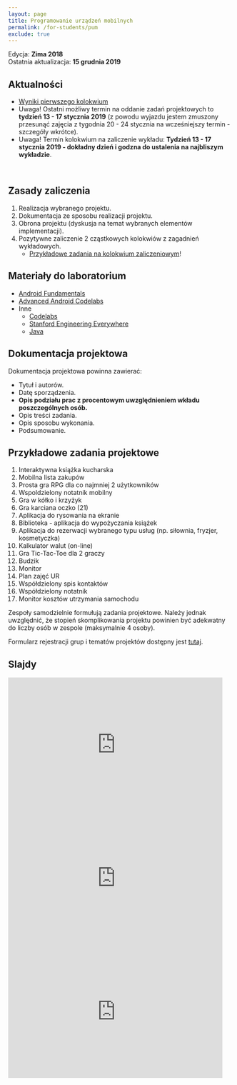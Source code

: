```yaml
---
layout: page
title: Programowanie urządzeń mobilnych
permalink: /for-students/pum
exclude: true
---
```


Edycja: **Zima 2018** <br>
Ostatnia aktualizacja: **15 grudnia 2019**

## Aktualności

* [Wyniki pierwszego kolokwium](wyniki-pum.txt)
* Uwaga! Ostatni możliwy termin na oddanie zadań projektowych to **tydzień 13 - 17 stycznia 2019** (z powodu wyjazdu jestem zmuszony przesunąć zajęcia z tygodnia 20 - 24 stycznia na wcześniejszy termin - szczegóły wkrótce).
* Uwaga! Termin kolokwium na zaliczenie wykładu: **Tydzień 13 - 17 stycznia 2019 - dokładny dzień i godzna do ustalenia na najbliszym wykładzie**.

<br>

<!-- # Informacje

Na tej stronie znajdują się również informacje dotyczące przedmiotów:
1. Programowanie aplikacji na urządzenia mobilne (PAUM)
1. Programowanie urządzeń mobilnych (AUM)
1. Bazy danych dla urządzań mobilnych (BDUM).
-->

## Zasady zaliczenia

1. Realizacja wybranego projektu.
2. Dokumentacja ze sposobu realizacji projektu.
3. Obrona projektu (dyskusja na temat wybranych elementów implementacji).
4. Pozytywne zaliczenie 2 cząstkowych kolokwiów z zagadnień wykładowych.
    * [Przykładowe zadania na kolokwium zaliczeniowym](iswddum-test.html.pdf)!

## Materiały do laboratorium

* [Android Fundamentals](https://codelabs.developers.google.com/codelabs/android-training-welcome/index.html)
* [Advanced Android Codelabs](https://codelabs.developers.google.com/advanced-android-training/)
* Inne
  * [Codelabs](https://codelabs.developers.google.com/)
  * [Stanford Engineering Everywhere](https://see.stanford.edu/Course/CS106A)
  * [Java](https://www.youtube.com/watch?v=vi8LlwJaBJY&list=PL6nth5sRD25g_M_OgsMQgYIrESzzkGLME)

## Dokumentacja projektowa

Dokumentacja projektowa powinna zawierać:

* Tytuł i autorów.
* Datę sporządzenia.
* **Opis podziału prac z procentowym uwzględnieniem wkładu poszczególnych osób.**
* Opis treści zadania.
* Opis sposobu wykonania.
* Podsumowanie.

## Przykładowe zadania projektowe

1. Interaktywna książka kucharska
1. Mobilna lista zakupów
1. Prosta gra RPG dla co najmniej 2 użytkowników
1. Wspoldzielony notatnik mobilny
1. Gra w kółko i krzyżyk
1. Gra karciana oczko (21)
1. Aplikacja do rysowania na ekranie
1. Biblioteka - aplikacja do wypożyczania książek
1. Aplikacja do rezerwacji wybranego typu usług (np. siłownia, fryzjer, kosmetyczka)
1. Kalkulator walut (on-line)
1. Gra Tic-Tac-Toe dla 2 graczy
1. Budzik
1. Monitor 
1. Plan zajęć UR
1. Współdzielony spis kontaktów
1. Współdzielony notatnik
1. Monitor kosztów utrzymania samochodu


<!--
## Zadania sugerowane dla ISWDUM

Wszystkie poniższe hasła dotyczą implementacji aplikacji mobilnej.

1. Rozpoznawanie znaków Braille'a.
2. Rozpoznawanie twarzy.
3. Rozpoznawanie zwierząt.
4. Rozpoznawanie logotypów samochodowych.
5. Rozpoznawanie numerów tablic samochodowych.
6. Gra "kółko-krzyżyk".
7. Gra "czwórki".
8. Rozpoznawanie alfabetu Morse'a.
9. Gra black-jack.
10. Rozpoznwanie cyfr.
11. Koszyk zakupów *wspomagana* algorytmem Aprori.

Wybóru projektu i przypisania do grupy (maks. 4 osoby) należy dokonać za pośrednictwem niniejszej [strony](https://docs.google.com/document/d/1Staq5cOUFPbYqUcYeGhE9Ud1m0UjzZQrx8_y3uwIHoU/edit?usp=sharing).
-->

Zespoły samodzielnie formułują zadania projektowe. Należy jednak
uwzględnić, że stopień skomplikowania projektu powinien być adekwatny
do liczby osób w zespole (maksymalnie 4 osoby).

<!-- Ponadto, na drugich
zajęciach laboratoryjnych należy przedłożyć specyfikację proponowanego
projektu według szablonu dostępnego [tutaj](https://docs.google.com/document/d/1ZgnGpDfW4oCgnLDqLSuICZSqbFZmUX68mx57CsO5d9s/edit?usp=sharing).
-->

Formularz rejestracji grup i tematów projektów dostępny jest [tutaj](https://docs.google.com/document/d/1ceGklwtyWo0laFlFYBNLOPx_CoEn_zOFxw7Q_ifrero/edit?usp=sharing).

## Slajdy

<!--
## Wybrane algorytmy sztucznej inteligencji

<iframe src="https://docs.google.com/presentation/d/e/2PACX-1vQW-B-nhI5dCnK3ciU4PVtbzEaCTE8IV6mo7UhNvIdZPEsyf0nmfV0Qllb22jSurVE3mZXn2DeCvo47/embed?start=false&loop=false&delayms=3000" frameborder="0" width="480" height="299" allowfullscreen="true" mozallowfullscreen="true" webkitallowfullscreen="true"></iframe>

<iframe src="https://docs.google.com/presentation/d/1YcFSRv1QLtb04Fa-Hwp1g7S6XEwWqXWwQgrvPgKfzo4/embed?start=false&loop=false&delayms=3000" frameborder="0" width="480" height="299" allowfullscreen="true" mozallowfullscreen="true" webkitallowfullscreen="true"></iframe>

<iframe src="https://docs.google.com/presentation/d/1_k9N8-8shEE0kW2anQD7ZHOo-d3wzc36F9q2i5vsBJ0/embed?start=false&loop=false&delayms=3000" frameborder="0" width="480" height="299" allowfullscreen="true" mozallowfullscreen="true" webkitallowfullscreen="true"></iframe>

<iframe src="https://docs.google.com/presentation/d/e/2PACX-1vSCX4AwzpLNs8c_pSI3gUlIOak0c3HsCRfwhm7PBaME97dFTTpoebq4hIFz1Njnu_8cue_5wLqNqRc0/embed?start=false&loop=false&delayms=3000" frameborder="0" width="480" height="299" allowfullscreen="true" mozallowfullscreen="true" webkitallowfullscreen="true"></iframe>

<iframe src="https://docs.google.com/presentation/d/1Tr8lpgEvjKWYgDdio2sM47CUF1DPd0b_Q9wK4R_tCcs/embed?start=false&loop=false&delayms=3000" frameborder="0" width="480" height="299" allowfullscreen="true" mozallowfullscreen="true" webkitallowfullscreen="true"></iframe>

## Programowanie w systemie Android
-->

<iframe src="https://docs.google.com/presentation/d/e/2PACX-1vSy8dpgS0_gu06WAS7I75eEMTZb8pToArx0by9aXU-ituG6KLyjyYOrxokXtqumvHyZQFVX4IFu5RV4/embed?start=false&loop=false&delayms=3000" frameborder="0" width="480" height="299" allowfullscreen="true" mozallowfullscreen="true" webkitallowfullscreen="true"></iframe>

<iframe src="https://docs.google.com/presentation/d/13BKQP8dcqPHNSJXZTYrf2bpEoLJHM7tAcPYA369PeCc/embed?start=false&loop=false&delayms=3000" frameborder="0" width="480" height="299" allowfullscreen="true" mozallowfullscreen="true" webkitallowfullscreen="true"></iframe>

<iframe src="https://docs.google.com/presentation/d/1lLJL2lIDV5aM5yBJWEsIwSKgKXlUFmlRuve1kZeqApk/embed?start=false&loop=false&delayms=3000" frameborder="0" width="480" height="299" allowfullscreen="true" mozallowfullscreen="true" webkitallowfullscreen="true"></iframe>
